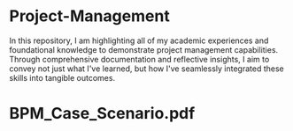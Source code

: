 # Project-Management

In this repository, I am highlighting all of my academic experiences and foundational knowledge to demonstrate project management capabilities. Through comprehensive documentation and reflective insights, I aim to convey not just what I've learned, but how I've seamlessly integrated these skills into tangible outcomes.

# BPM_Case_Scenario.pdf

